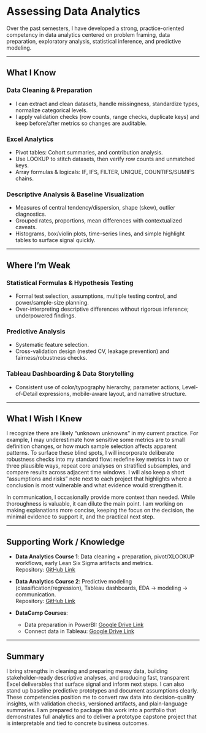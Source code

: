 # Assessing Data Analytics

Over the past semesters, I have developed a strong, practice-oriented competency in data analytics centered on problem framing, data preparation, exploratory analysis, statistical inference, and predictive modeling.

---

## What I Know

### Data Cleaning & Preparation
- I can extract and clean datasets, handle missingness, standardize types, normalize categorical levels.  
- I apply validation checks (row counts, range checks, duplicate keys) and keep before/after metrics so changes are auditable.

### Excel Analytics
- Pivot tables: Cohort summaries, and contribution analysis.  
- Use LOOKUP to stitch datasets, then verify row counts and unmatched keys.  
- Array formulas & logicals: IF, IFS, FILTER, UNIQUE, COUNTIFS/SUMIFS chains.

### Descriptive Analysis & Baseline Visualization
- Measures of central tendency/dispersion, shape (skew), outlier diagnostics.  
- Grouped rates, proportions, mean differences with contextualized caveats.  
- Histograms, box/violin plots, time-series lines, and simple highlight tables to surface signal quickly.

---

## Where I’m Weak

### Statistical Formulas & Hypothesis Testing
- Formal test selection, assumptions, multiple testing control, and power/sample-size planning.  
- Over-interpreting descriptive differences without rigorous inference; underpowered findings.

### Predictive Analysis
- Systematic feature selection.  
- Cross-validation design (nested CV, leakage prevention) and fairness/robustness checks.

### Tableau Dashboarding & Data Storytelling
- Consistent use of color/typography hierarchy, parameter actions, Level-of-Detail expressions, mobile-aware layout, and narrative structure.

---

## What I Wish I Knew

I recognize there are likely “unknown unknowns” in my current practice. For example, I may underestimate how sensitive some metrics are to small definition changes, or how much sample selection affects apparent patterns. To surface these blind spots, I will incorporate deliberate robustness checks into my standard flow: redefine key metrics in two or three plausible ways, repeat core analyses on stratified subsamples, and compare results across adjacent time windows. I will also keep a short “assumptions and risks” note next to each project that highlights where a conclusion is most vulnerable and what evidence would strengthen it.

In communication, I occasionally provide more context than needed. While thoroughness is valuable, it can dilute the main point. I am working on making explanations more concise, keeping the focus on the decision, the minimal evidence to support it, and the practical next step.

---

## Supporting Work / Knowledge

- **Data Analytics Course 1**: Data cleaning + preparation, pivot/XLOOKUP workflows, early Lean Six Sigma artifacts and metrics.  
  Repository: [GitHub Link](https://github.com/ptphamtx/Data-Analytics-1/tree/main)

- **Data Analytics Course 2**: Predictive modeling (classification/regression), Tableau dashboards, EDA → modeling → communication.  
  Repository: [GitHub Link](https://github.com/ptphamtx/Data-Analytics-2/tree/main)

- **DataCamp Courses**:  
  - Data preparation in PowerBI: [Google Drive Link](https://drive.google.com/file/d/1Y6UaGliStjpzDWfzUGV_-HXl2bQZBpa9/view?usp=sharing)  
  - Connect data in Tableau: [Google Drive Link](https://drive.google.com/file/d/1hakiuRdtlbkIRXp-LZ0jdprRQ0mKjz3Y/view?usp=sharing)

---

## Summary

I bring strengths in cleaning and preparing messy data, building stakeholder-ready descriptive analyses, and producing fast, transparent Excel deliverables that surface signal and inform next steps. I can also stand up baseline predictive prototypes and document assumptions clearly. These competencies position me to convert raw data into decision-quality insights, with validation checks, versioned artifacts, and plain-language summaries. I am prepared to package this work into a portfolio that demonstrates full analytics and to deliver a prototype capstone project that is interpretable and tied to concrete business outcomes.
